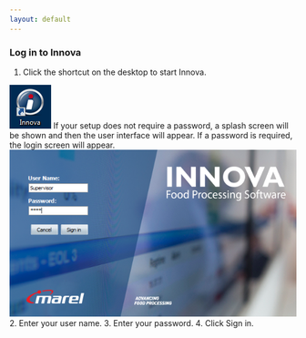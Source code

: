 ```yaml
---
layout: default
---
```

### Log in to Innova
1. Click the shortcut on the desktop to start Innova.  
<img src="\images\Shortcut.png">  
If your setup does not require a password, a splash screen will be shown and then the user interface will appear. If a password is required, the login screen will appear.  
<img src="\images\splash_screen.png">   
2. Enter your user name.  
3. Enter your password.  
4. Click Sign in.

